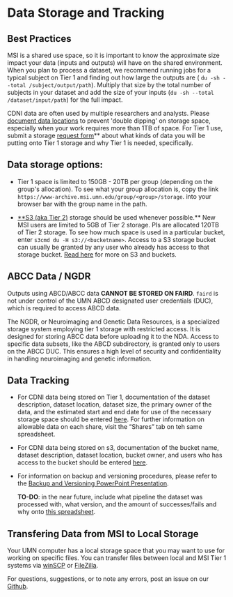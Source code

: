 
# Data Storage and Tracking

## Best Practices 
MSI is a shared use space, so it is important to know the approximate size impact your data (inputs and outputs) will have on the shared environment. When you plan to process a dataset, we recommend running jobs for a typical subject on Tier 1 and finding out how large the outputs are ( `du -sh --total /subject/output/path`). Multiply that size by the total number of subjects in your dataset and add the size of your inputs (`du -sh --total /dataset/input/path`) for the full impact. 

CDNI data are often used by multiple researchers and analysts. Please [document data locations](https://docs.google.com/spreadsheets/u/0/d/1QpKYJQqhuxoQhErBscAEev9npsd1RgKS8KdCL6FiuEo/edit) to prevent 'double dipping' on storage space, especially when your work requires more than 1TB of space. For Tier 1 use, submit a storage [request form](https://docs.google.com/forms/d/e/1FAIpQLSd1QI_Hmi3khwITVctnaDJYY2M1NegsAWYPR6AXoodUCrrpZw/viewform?usp=sf_link)** about what kinds of data you will be putting onto Tier 1 storage and why Tier 1 is needed, specifically.

## Data storage options:

* Tier 1 space is limited to 150GB - 20TB per group (depending on the group's allocation). To see what your group allocation is, copy the link `https://www-archive.msi.umn.edu/group/<group>/storage`. into your browser bar with the group name in the path.
    
* [**S3 (aka Tier 2)](s3.md) storage should be used whenever possible.** New MSI users are limited to 5GB of Tier 2 storage. PIs are allocated 120TB of Tier 2 storage. To see how much space is used in a particular bucket, enter `s3cmd du -H s3://<bucketname>`. Access to a S3 storage bucket can usually be granted by any user who already has access to that storage bucket. [Read here](s3.md) for more on S3 and buckets. 

## ABCC Data / NGDR 

Outputs using ABCD/ABCC data **CANNOT BE STORED ON FAIRD**. `faird` is not under control of the UMN ABCD designated user credentials (DUC), which is required to access ABCD data. 

The NGDR, or Neuroimaging and Genetic Data Resources, is a specialized storage system employing tier 1 storage with restricted access. It is designed for storing ABCC data before uploading it to the NDA. Access to specific data subsets, like the ABCD subdirectory, is granted only to users on the ABCC DUC. This ensures a high level of security and confidentiality in handling neuroimaging and genetic information.

## Data Tracking 

* For CDNI data being stored on Tier 1, documentation of the dataset description, dataset location, dataset size, the primary owner of the data, and the estimated start and end date for use of the necessary storage space should be entered [here](https://docs.google.com/spreadsheets/d/1QpKYJQqhuxoQhErBscAEev9npsd1RgKS8KdCL6FiuEo/edit#gid=870411543). For further information on allowable data on each share, visit the “Shares” tab on teh same spreadsheet.
  
* For CDNI data being stored on s3, documentation of the bucket name, dataset description, dataset location, bucket owner, and users who has access to the bucket should be entered [here](https://docs.google.com/spreadsheets/u/0/d/1QpKYJQqhuxoQhErBscAEev9npsd1RgKS8KdCL6FiuEo/edit). 

* For information on backup and versioning procedures, please refer to the [Backup and Versioning PowerPoint Presentation](https://docs.google.com/presentation/d/1UiXIvrsQNqVTgAtFib7Lvk2wOdcRSPTcUfG1zme4fqs/edit#slide=id.g149c53b2342_0_205).

    **TO-DO**: in the near future, include what pipeline the dataset was processed with, what version, and the amount of successes/fails and why onto [this spreadsheet](https://docs.google.com/spreadsheets/d/1QpKYJQqhuxoQhErBscAEev9npsd1RgKS8KdCL6FiuEo/edit#gid=0).

## Transfering Data from MSI to Local Storage

Your UMN computer has a local storage space that you may want to use for working on specific files. You can transfer files between local and MSI Tier 1 systems via [winSCP](https://www.msi.umn.edu/support/faq/how-do-i-use-winscp-transfer-data) or [FileZilla](https://www.msi.umn.edu/support/faq/how-do-i-use-filezilla-transfer-data).


For questions, suggestions, or to note any errors, post an issue on our [Github](https://github.com/DCAN-Labs/cdni-brain/issues).
